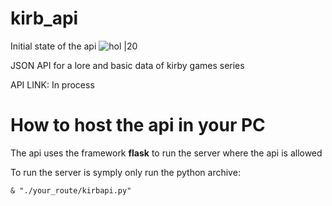 # kirb_api
Initial state of the api 
![hol |20](https://raw.githubusercontent.com/IMCueto/kirb_api/master/media/kirbo.png)

JSON API for a lore and basic data of kirby games series

API LINK: In process

# How to host the api in your PC
The api uses the framework **flask** to run the server where the api is allowed 

To run the  server is symply only run the python archive:

```& "./your_route/kirbapi.py"```
